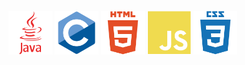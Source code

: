 <div style="display: inline_block"><br>
  <img align="center" alt="Java" height="70" width="70" src="https://github.com/devicons/devicon/blob/master/icons/java/java-plain-wordmark.svg">
  <img align="center" alt="C" height="70" width="70" src="https://github.com/devicons/devicon/blob/master/icons/c/c-original.svg">
  <img align="center" alt="C" height="70" width="70" src="https://github.com/devicons/devicon/blob/master/icons/html5/html5-plain-wordmark.svg">
  <img align="center" alt="C" height="70" width="70" src="https://github.com/devicons/devicon/blob/master/icons/javascript/javascript-plain.svg">
  <img align="center" alt="C" height="70" width="70" src="https://github.com/devicons/devicon/blob/master/icons/css3/css3-plain-wordmark.svg">
</div>
